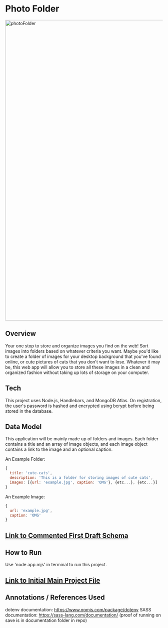 # Photo Folder

<img width="958" alt="photoFolder" src="[https://github.com/cto234/Photo-Folder](https://github.com/cto234/Photo-Folder/blob/main/photo-folder.png)">


## Overview

Your one stop to store and organize images you find on the web! Sort images into folders based on whatever criteria you want. Maybe you'd like to create a folder of images for your desktop background that you've found online, or cute pictures of cats that you don't want to lose. Whatever it may be, this web app will allow you to store all these images in a clean and organized fashion without taking up lots of storage on your computer.

## Tech
This project uses Node.js, Handlebars, and MongoDB Atlas. On registration, the user's password is hashed and encrypted using bcrypt before being stored in the database. 

## Data Model

This application will be mainly made up of folders and images. Each folder contains a title and an array of image objects, and each image object contains a link to the image and an optional caption.

An Example Folder:

```javascript
{
  title: 'cute-cats',
  description: 'This is a folder for storing images of cute cats',
  images: [{url: 'example.jpg', caption: 'OMG'}, {etc...}, {etc...}]
}
```

An Example Image:

```javascript
{
  url: 'example.jpg',
  caption: 'OMG'
}
```


## [Link to Commented First Draft Schema](db.mjs) 


## How to Run

Use 'node app.mjs' in terminal to run this project.

## [Link to Initial Main Project File](app.mjs) 

## Annotations / References Used

dotenv documentation: https://www.npmjs.com/package/dotenv 
SASS documentation: https://sass-lang.com/documentation/ (proof of running on save is in documentation folder in repo)
